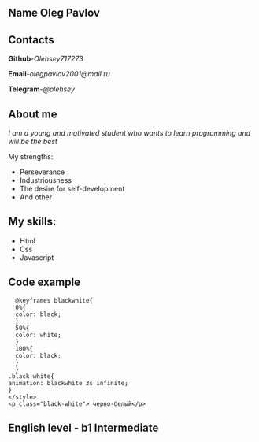 ## Name **Oleg Pavlov**

## Contacts
**Github**-_Olehsey717273_

**Email**-_olegpavlov2001@mail.ru_

**Telegram**-_@olehsey_

## About me
_I am a young and motivated student who wants to learn programming and will be the best_

My strengths:
* Perseverance
* Industriousness
* The desire for self-development
* And other

## My skills:
* Html
* Css
* Javascript

## Code example
```<style>
  @keyframes blackwhite{
  0%{
  color: black;
  }
  50%{
  color: white;
  }
  100%{
  color: black;
  }
  }
.black-white{
animation: blackwhite 3s infinite;
}
</style>
<p class="black-white"> черно-белый</p>
```
## English level - b1 Intermediate